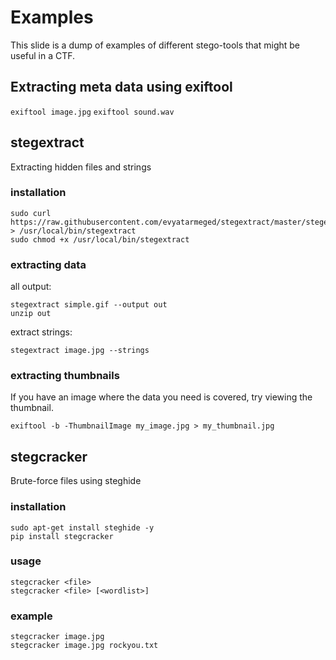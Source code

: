 # Examples
This slide is a dump of examples of different stego-tools that might be useful in a CTF.

## Extracting meta data using exiftool
 `exiftool image.jpg`
 `exiftool sound.wav`
 
## stegextract
Extracting hidden files and strings
### installation
```
sudo curl https://raw.githubusercontent.com/evyatarmeged/stegextract/master/stegextract > /usr/local/bin/stegextract
sudo chmod +x /usr/local/bin/stegextract
```
### extracting data
all output:
```
stegextract simple.gif --output out
unzip out
```
extract strings:

`stegextract image.jpg --strings`

### extracting thumbnails
If you have an image where the data you need is covered, try viewing the thumbnail.

`exiftool -b -ThumbnailImage my_image.jpg > my_thumbnail.jpg`

## stegcracker
Brute-force files using steghide
### installation
```
sudo apt-get install steghide -y
pip install stegcracker
```

### usage
```
stegcracker <file>
stegcracker <file> [<wordlist>]
```

### example
```
stegcracker image.jpg
stegcracker image.jpg rockyou.txt
```